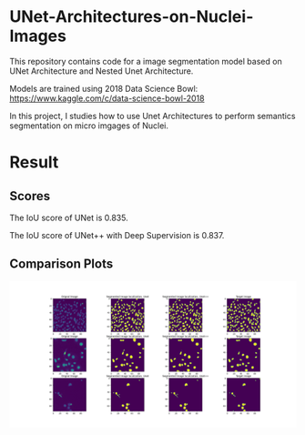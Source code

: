 # UNet-Architectures-on-Nuclei-Images

This repository contains code for a image segmentation model based on UNet Architecture and Nested Unet Architecture.

Models are trained using 2018 Data Science Bowl: https://www.kaggle.com/c/data-science-bowl-2018

In this project, I studies how to use Unet Architectures to perform semantics segmentation on micro imgages of Nuclei. 

# Result

## Scores
The IoU score of UNet is 0.835.

The IoU score of UNet++ with Deep Supervision is 0.837.

## Comparison Plots
![Screenshot](Figure_1.png)

